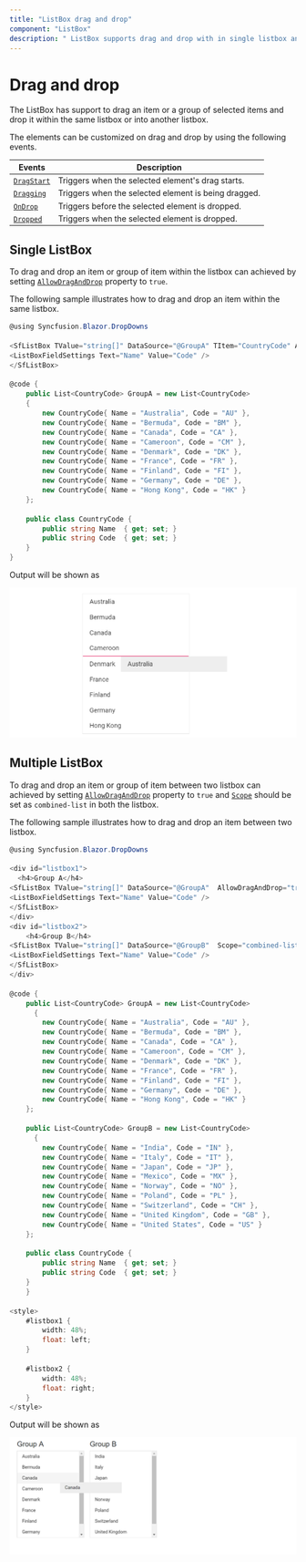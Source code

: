 ```yaml
---
title: "ListBox drag and drop"
component: "ListBox"
description: " ListBox supports drag and drop with in single listbox and between two listboxes."
---
```


# Drag and drop

The ListBox has support to drag an item or a group of selected items and drop it within the same listbox or into another listbox.

The elements can be customized on drag and drop by using the following events.

| Events | Description |
|------|------|
| [`DragStart`](https://help.syncfusion.com/cr/blazor/Syncfusion.Blazor~Syncfusion.Blazor.DropDowns.ListBoxEvents%601~DragStart.html) | Triggers when the selected element's drag starts. |
| [`Dragging`](https://help.syncfusion.com/cr/blazor/Syncfusion.Blazor~Syncfusion.Blazor.DropDowns.ListBoxEvents%601~Dragging.html) | Triggers when the selected element is being dragged. |
| [`OnDrop`](https://help.syncfusion.com/cr/blazor/Syncfusion.Blazor~Syncfusion.Blazor.DropDowns.ListBoxEvents%601~OnDrop.html) | Triggers before the selected element is dropped. |
| [`Dropped`](https://help.syncfusion.com/cr/blazor/Syncfusion.Blazor~Syncfusion.Blazor.DropDowns.ListBoxEvents%601~Dropped.html) | Triggers when the selected element is dropped. |

## Single ListBox

To drag and drop an item or group of item within the listbox can achieved by setting [`AllowDragAndDrop`](https://help.syncfusion.com/cr/blazor/Syncfusion.Blazor~Syncfusion.Blazor.DropDowns.SfListBox%601~AllowDragAndDrop.html) property to `true`.

The following sample illustrates how to drag and drop an item within the same listbox.

```csharp
@using Syncfusion.Blazor.DropDowns

<SfListBox TValue="string[]" DataSource="@GroupA" TItem="CountryCode" AllowDragAndDrop="true">
<ListBoxFieldSettings Text="Name" Value="Code" />
</SfListBox>

@code {
    public List<CountryCode> GroupA = new List<CountryCode>
    {
        new CountryCode{ Name = "Australia", Code = "AU" },
        new CountryCode{ Name = "Bermuda", Code = "BM" },
        new CountryCode{ Name = "Canada", Code = "CA" },
        new CountryCode{ Name = "Cameroon", Code = "CM" },
        new CountryCode{ Name = "Denmark", Code = "DK" },
        new CountryCode{ Name = "France", Code = "FR" },
        new CountryCode{ Name = "Finland", Code = "FI" },
        new CountryCode{ Name = "Germany", Code = "DE" },
        new CountryCode{ Name = "Hong Kong", Code = "HK" }
    };

    public class CountryCode {
        public string Name  { get; set; }
        public string Code  { get; set; }
    }
}

```

Output will be shown as

![ListBox](./images/drag-drop.png)

## Multiple ListBox

To drag and drop an item or group of item between two listbox can achieved by setting [`AllowDragAndDrop`](https://help.syncfusion.com/cr/blazor/Syncfusion.Blazor~Syncfusion.Blazor.DropDowns.SfListBox%601~AllowDragAndDrop.html) property to `true` and [`Scope`](https://help.syncfusion.com/cr/blazor/Syncfusion.Blazor~Syncfusion.Blazor.DropDowns.SfListBox%601~Scope.html) should be set as `combined-list` in both the listbox.

The following sample illustrates how to drag and drop an item between two listbox.

```csharp
@using Syncfusion.Blazor.DropDowns

<div id="listbox1">
  <h4>Group A</h4>
<SfListBox TValue="string[]" DataSource="@GroupA"  AllowDragAndDrop="true" Scope="combined-list" height="290px" TItem="CountryCode">
<ListBoxFieldSettings Text="Name" Value="Code" />
</SfListBox>
</div>
<div id="listbox2">
    <h4>Group B</h4>
<SfListBox TValue="string[]" DataSource="@GroupB"  Scope="combined-list" AllowDragAndDrop="true" height="290px" TItem="CountryCode">
<ListBoxFieldSettings Text="Name" Value="Code" />
</SfListBox>
</div>

@code {
    public List<CountryCode> GroupA = new List<CountryCode>
      {
        new CountryCode{ Name = "Australia", Code = "AU" },
        new CountryCode{ Name = "Bermuda", Code = "BM" },
        new CountryCode{ Name = "Canada", Code = "CA" },
        new CountryCode{ Name = "Cameroon", Code = "CM" },
        new CountryCode{ Name = "Denmark", Code = "DK" },
        new CountryCode{ Name = "France", Code = "FR" },
        new CountryCode{ Name = "Finland", Code = "FI" },
        new CountryCode{ Name = "Germany", Code = "DE" },
        new CountryCode{ Name = "Hong Kong", Code = "HK" }
    };

    public List<CountryCode> GroupB = new List<CountryCode>
      {
        new CountryCode{ Name = "India", Code = "IN" },
        new CountryCode{ Name = "Italy", Code = "IT" },
        new CountryCode{ Name = "Japan", Code = "JP" },
        new CountryCode{ Name = "Mexico", Code = "MX" },
        new CountryCode{ Name = "Norway", Code = "NO" },
        new CountryCode{ Name = "Poland", Code = "PL" },
        new CountryCode{ Name = "Switzerland", Code = "CH" },
        new CountryCode{ Name = "United Kingdom", Code = "GB" },
        new CountryCode{ Name = "United States", Code = "US" }
    };

    public class CountryCode {
        public string Name  { get; set; }
        public string Code  { get; set; }
    }
    }

<style>
    #listbox1 {
        width: 48%;
        float: left;
    }

    #listbox2 {
        width: 48%;
        float: right;
    }
</style>
```

Output will be shown as

![ListBox](./images/multiple-drag.png)